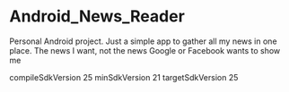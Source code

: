 # Android_News_Reader

Personal Android project. Just a simple app to gather all my news in one place. The news I want, not the news Google or Facebook wants to show me




compileSdkVersion 25
minSdkVersion 21
targetSdkVersion 25
    

